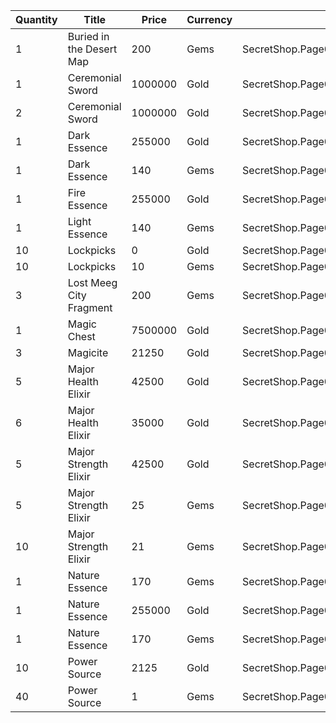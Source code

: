 | Quantity | Title | Price | Currency |  Dev Name |
| -------- | ----- | ----- | -------- |  -------- |
| 1 | Buried in the Desert Map | 200 | Gems | SecretShop.Page03.TreasureMap.17 |
| 1 | Ceremonial Sword | 1000000 | Gold | SecretShop.Page03.Misc.12 |
| 2 | Ceremonial Sword | 1000000 | Gold | SecretShop.Page03.Misc.13 |
| 1 | Dark Essence | 255000 | Gold | SecretShop.Page03.Reagent.35 |
| 1 | Dark Essence | 140 | Gems | SecretShop.Page03.UnderworldTrader.35 |
| 1 | Fire Essence | 255000 | Gold | SecretShop.Page03.Reagent.43 |
| 1 | Light Essence | 140 | Gems | SecretShop.Page03.UnderworldTrader.42 |
| 10 | Lockpicks | 0 | Gold | SecretShop.Page03.Free.22 |
| 10 | Lockpicks | 10 | Gems | SecretShop.Page03.TreasureMap.13 |
| 3 | Lost Meeg City Fragment | 200 | Gems | SecretShop.Page03.UnderworldTrader.56 |
| 1 | Magic Chest | 7500000 | Gold | SecretShop.Page03.CharShard.17 |
| 3 | Magicite | 21250 | Gold | SecretShop.Page03.Ore.03 |
| 5 | Major Health Elixir | 42500 | Gold | SecretShop.Page03.Elixir.11 |
| 6 | Major Health Elixir | 35000 | Gold | SecretShop.Page03.UnderworldTraderGold.07 |
| 5 | Major Strength Elixir | 42500 | Gold | SecretShop.Page03.Elixir.14 |
| 5 | Major Strength Elixir | 25 | Gems | SecretShop.Page03.Elixir.19 |
| 10 | Major Strength Elixir | 21 | Gems | SecretShop.Page03.UnderworldTrader.36 |
| 1 | Nature Essence | 170 | Gems | SecretShop.Page03.Reagent.55 |
| 1 | Nature Essence | 255000 | Gold | SecretShop.Page03.Shard.14 |
| 1 | Nature Essence | 170 | Gems | SecretShop.Page03.Shard.19 |
| 10 | Power Source | 2125 | Gold | SecretShop.Page03.Reagent.31 |
| 40 | Power Source | 1 | Gems | SecretShop.Page03.UnderworldTrader.49 |
